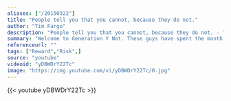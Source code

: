 ```yaml
---
aliases: ["/20150322"]
title: "People tell you that you cannot, because they do not."
author: "Tim Fargo"
description: "People tell you that you cannot, because they do not. - Tim Fargo quotes from GetInspired365.com"
summary: "Welcome to Generation Y Not. These guys have spent the month of July pushing themselves out of their comfort zone by trying things they've never done before. And their lives will never be the same again."
referenceurl: ""
tags: ["Reward","Risk",]
source: "youtube"
videoid: "yDBWDrY22Tc"
image: "https://img.youtube.com/vi/yDBWDrY22Tc/0.jpg"
---
```


{{< youtube yDBWDrY22Tc >}}
